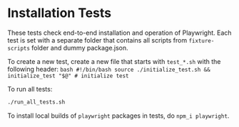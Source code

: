 # Installation Tests

These tests check end-to-end installation and operation of Playwright.
Each test is set with a separate folder that contains all scripts from
`fixture-scripts` folder and dummy package.json.

To create a new test, create a new file that starts with `test_*.sh`
with the following header:
    ```bash
    #!/bin/bash
    source ./initialize_test.sh && initialize_test "$@" # initialize test
    ```

To run all tests:

```bash
./run_all_tests.sh
```

To install local builds of `playwright` packages in tests, do `npm_i playwright`.
